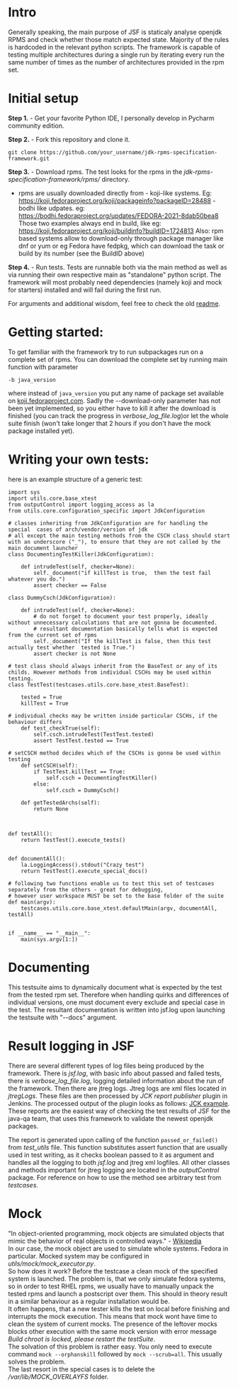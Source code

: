 # Intro

Generally speaking, the main purpose of JSF is staticaly analyse openjdk RPMS and check whether those match expected state. Majority of the rules is hardcoded in the relevant python scripts.
The framework is capable of testing multiple architectures during a single run by iterating every run the same number of times as the number of architectures provided in the rpm set.
# Initial setup

**Step 1.** - Get your favorite Python IDE, I personally develop in Pycharm community edition.

**Step 2.** - Fork this repository and clone it.

```
git clone https://github.com/your_username/jdk-rpms-specification-framework.git
```

**Step 3.** - Download rpms. The test looks for the rpms in the *jdk-rpms-specification-framework/rpms/* directory.
- rpms are usually downloaded directly from
            -  koji-like systems. Eg: https://koji.fedoraproject.org/koji/packageinfo?packageID=28488
            - bodhi like udpates. eg: https://bodhi.fedoraproject.org/updates/FEDORA-2021-8dab50bea8
            Those two examples always end in build, like eg: https://koji.fedoraproject.org/koji/buildinfo?buildID=1724813
          Also:
           rpm based systems allow to download-only through package manager like dnf or yum
           or eg Fedora have fedpkg, which can download the task or build by its number (see the BuildID above)

**Step 4.** - Run tests. Tests are runnable both via the main method as well as via running their own respective main as "standalone" python script. The framework will most probably need dependencies (namely koji and mock for starters) installed and will fail during the first run.

For arguments and additional wisdom, feel free to check the old [readme](https://github.com/andrlos/jdk-rpms-specification-framework/blob/master/readme-old).

# Getting started:

To get familiar with the framework try to run subpackages run on a complete set of rpms. You can download the complete set by running main function with parameter
```
-b java_version
```
where instead of `java_version` you put any name of package set available on [koji.fedoraproject.com](koji.fedoraproject.com).
Sadly the --download-only parameter has not been yet implemented, so you either have to kill it after the download is finished (you can track the progress in *verbose_log_file.log*)or let the whole suite finish (won't take longer that 2 hours if you don't have the mock package installed yet).

# Writing your own tests:
here is an example structure of a generic test:
```
import sys
import utils.core.base_xtest
from outputControl import logging_access as la
from utils.core.configuration_specific import JdkConfiguration

# classes inheriting from JdkConfiguration are for handling the special  cases of arch/vendor/version of jdk
# all except the main testing methods from the CSCH class should start with an underscore ("_"), to ensure that they are not called by the main document launcher 
class DocumentingTestKiller(JdkConfiguration):

    def intrudeTest(self, checker=None):
        self._document("if killTest is true,  then the test fail whatever you do.")
        assert checker == False

class DummyCsch(JdkConfiguration):

    def intrudeTest(self, checker=None):
        # do not forget to document your test properly, ideally without unnecessary calculations that are not gonna be documented.
        # resultant documentation basically tells what is expected from the current set of rpms
        self._document("If the killTest is false, then this test actually test whether  tested is True.")
        assert checker is not None

# test class should always inherit from the BaseTest or any of its childs. However methods from individual CSCHs may be used within testing.
class TestTest(testcases.utils.core.base_xtest.BaseTest):

    tested = True
    killTest = True

# individual checks may be written inside particular CSCHs, if the behaviour differs
    def test_checkTrue(self):
        self.csch.intrudeTest(TestTest.tested)
        assert TestTest.tested == True

# setCSCH method decides which of the CSCHs is gonna be used within testing
    def setCSCH(self):
        if TestTest.killTest == True:
            self.csch = DocumentingTestKiller()
        else:
            self.csch = DummyCsch()

    def getTestedArchs(self):
        return None



def testAll():
    return TestTest().execute_tests()


def documentAll():
    la.LoggingAccess().stdout("Crazy test")
    return TestTest().execute_special_docs()

# following two functions enable us to test this set of testcases separately from the others - great for debugging, 
# however user workspace MUST be set to the base folder of the suite
def main(argv):
    testcases.utils.core.base_xtest.defaultMain(argv, documentAll, testAll)


if __name__ == "__main__":
    main(sys.argv[1:])
```

# Documenting
This testsuite aims to dynamically document what is expected by the test from the tested rpm set. Therefore when handling quirks and differences of individual versions, one must document every exclude and special case in the test.
The resultant documentation is written into jsf.log upon launching the testsuite with "--docs" argument.
# Result logging in JSF
There are several different types of log files being produced by the framework. There is *jsf.log*, with basic info about passed and failed tests, there is *verbose_log_file.log*, logging detailed information about the run of the framework. Then there are jtreg logs.
Jtreg logs are xml files located in *jtregLogs*. These files are then processed by *JCK report publisher* plugin in Jenkins. The processed output of the plugin looks as follows:
[JCK example](readme-images/JCK-plugin-example.png). These reports are the easiest way of checking the test results of JSF for the java-qa team, that uses this framework to validate the newest openjdk packages.

The report is generated upon calling of the function `passed_or_failed()` from *test_utils* file. This function substitutes assert function that are usually used in test writing, as it checks boolean passed to 
it as argument and handles all the logging to both *jsf.log* and jtreg xml logfiles. All other classes and methods important for jtreg logging are located in the *outputControl* package. For reference on how to 
use the method see arbitrary test from *testcases*.

# Mock
"In object-oriented programming, mock objects are simulated objects that mimic the behavior of real objects in controlled ways." - [Wikipedia](https://en.wikipedia.org/wiki/Mock_object) \
In our case, the mock object are used to simulate whole systems. Fedora in particular. Mocked system may be configured in *utils/mock/mock_executor.py*. \
So how does it work? Before the testcase a clean mock of the specified system is launched. The problem is, that we only simulate fedora systems, so in order to test RHEL rpms, we usually have to manually unpack the tested rpms and launch a postscript over them. This should in theory result in a similar behaviour as a regular installation would be. \
It often happens, that a new tester kills the test on local before finishing and interrupts the mock execution. This means that mock wont have time to clean the system of current mocks. The presence of the leftover mocks blocks other execution with the same mock version with error message *Build chroot is locked, please restart the testSuite*. \
The solvation of this problem is rather easy. You only need to execute command ```mock --orphanskill``` followed by ```mock --scrub=all```. This usually solves the problem. \
The last resort in the special cases is to delete the */var/lib/MOCK_OVERLAYFS* folder.
